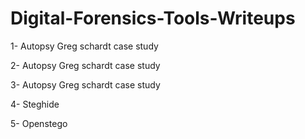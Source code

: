 # Digital-Forensics-Tools-Writeups
1- Autopsy Greg schardt case study

2- Autopsy Greg schardt case study

3- Autopsy Greg schardt case study

4- Steghide

5- Openstego



